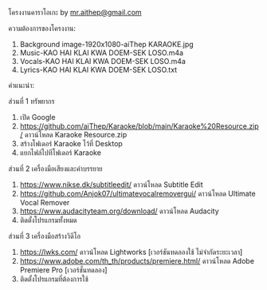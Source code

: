 โครงงานคาราโอเกะ  by mr.aithep@gmail.com

ความต้องการของโครงงาน:
 1. Background image-1920x1080-aiThep KARAOKE.jpg
 2. Music-KAO HAI KLAI KWA DOEM-SEK LOSO.m4a
 3. Vocals-KAO HAI KLAI KWA DOEM-SEK LOSO.m4a
 4. Lyrics-KAO HAI KLAI KWA DOEM-SEK LOSO.txt

คำแนะนำ:

ส่วนที่ 1 ทรัพยากร
 1. เปิด Google
 2. https://github.com/aiThep/Karaoke/blob/main/Karaoke%20Resource.zip/ ดาวน์โหลด Karaoke Resource.zip
 3. สร้างโฟเดอร์ Karaoke ไว้ที่ Desktop
 4. แยกไฟล์ไปทีโฟเดอร์ Karaoke

ส่วนที่ 2 เครื่องมือเสียงและคำบรรยาย
 1. https://www.nikse.dk/subtitleedit/ ดาวน์โหลด Subtitle Edit
 2. https://github.com/Anjok07/ultimatevocalremovergui/ ดาวน์โหลด Ultimate Vocal Remover
 3. https://www.audacityteam.org/download/ ดาวน์โหลด Audacity
 4. ติดตั้งโปรแกรมทั้งหมด

ส่วนที่ 3 เครื่องมือสร้างวิดีโอ
 1. https://lwks.com/ ดาวน์โหลด Lightworks [เวอร์ชันทดลองใช้ ไม่จำกัดระยะเวลา]
 2. https://www.adobe.com/th_th/products/premiere.html/ ดาวน์โหลด Adobe Premiere Pro [เวอร์ชั่นทดลอง]
 3. ติดตั้งโปรแกรมที่ต้องการใช้
